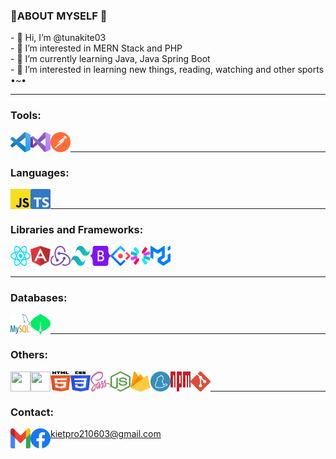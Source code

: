 <h3>🌟ABOUT MYSELF 🌟</h3>
-   👋 Hi, I’m @tunakite03 <br>
-   👀 I’m interested in MERN Stack and PHP <br> 
-   🌱 I’m currently learning Java, Java Spring Boot <br>
-   👀 I’m interested in learning new things, reading, watching and other sports •~• <br>

---

### Tools:

<img src="./svgs/visual-studio-code.svg" align="left" width="32" height="32" />
<img src="./svgs/visual-studio.svg" align="left" width="32" height="32" />
<img src="./svgs/postman-icon.svg" align="left" width="32" height="32" />
<br />

---

### Languages:

<img src="./svgs/javascript.svg" align="left" width="32" height="32" />
<img src="./svgs/typescript-icon.svg" align="left" width="32" height="32" />

<br />

---

### Libraries and Frameworks:

<img src="./svgs/react.svg" align="left" width="32" height="32" />
<img src="./svgs/angular-icon.svg" align="left" width="32" height="32" />
<img src="./svgs/redux.svg" align="left" width="32" height="32" />
<img src="./svgs/tailwindcss-icon.svg" align="left" width="32" height="32" />
<img src="./svgs/bootstrap.svg" align="left" width="32" height="32" />
<img src="./svgs/material-ui.svg" width="32" height="32" />
<img src="./svgs/ant-design.svg" align="left" width="32" height="32" />
<img src="./svgs/jwt-icon.svg" align="left" width="32" height="32" />
<br />

---

### Databases:

<img src="./svgs/mysql.svg" align="left" width="32" height="32" />
<img src="./svgs/mongodb-icon.svg" align="left" width="32" height="32" />
<br />

---

### Others:

<img src="https://icons8.com/icon/cdYUlRaag9G9/docker" align="left" width="32" height="32" />
<img src="https://icons8.com/icon/pHS3eRpynIRQ/redis" align="left" width="32" height="32" />
<img src="./svgs/html-5.svg" align="left" width="32" height="32" />
<img src="./svgs/css-3.svg" align="left" width="32" height="32" />
<img src="./svgs/sass.svg" align="left" width="32" height="32" />
<img src="./svgs/nodejs-icon.svg" align="left" width="32" height="32" />
<img src="./svgs/firebase.svg" align="left" width="32" height="32" />
<img src="./svgs/yarn.svg" align="left" width="32" height="32" />
<img src="./svgs/npm.svg" align="left" width="32" height="32" />
<img src="./svgs/git-icon.svg" align="left" width="32" height="32" />
<br />

---

### Contact:

<a href="mailto:"><img src="./svgs/google-gmail.svg" align="left" width="32" height="32" />kietpro210603@gmail.com</a>
<a href="https://www.facebook.com/tunakite03">
<img src="./svgs/facebook.svg" align="left" width="32" height="32" />
</a>
